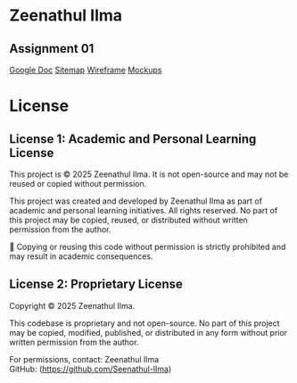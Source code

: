 # Zeenathul Ilma
## Assignment 01

[Google Doc](https://docs.google.com/document/d/1_P1UqrDFoEUpbjViUnxqvvv5SUb39rQCHbLh6JPa15Q/edit?usp=sharing)
[Sitemap](https://www.gloomaps.com/mhQK4Xbkvt)
[Wireframe](https://drive.google.com/file/d/1RvkfP5FZ68YUTH5jhpfNV20gSCKHQSrf/view?usp=sharing)
[Mockups](https://www.figma.com/design/QIMllSNdmXdkfT5vFJSjxQ/MyPortfolio-MockUp?node-id=0-1&t=qtNgkuWPthl35jnO-1)

# License

## License 1: Academic and Personal Learning License
This project is © 2025 Zeenathul Ilma. It is not open-source and may not be reused or copied without permission.

This project was created and developed by Zeenathul Ilma as part of academic and personal learning initiatives.
All rights reserved. No part of this project may be copied, reused, or distributed without written permission from the author.

🚫 Copying or reusing this code without permission is strictly prohibited and may result in academic consequences.

## License 2: Proprietary License
Copyright © 2025 Zeenathul Ilma.

This codebase is proprietary and not open-source. No part of this project may be copied, modified, published, or distributed in any form without prior written permission from the author.

For permissions, contact:
Zeenathul Ilma  
GitHub: (https://github.com/Seenathul-Ilma)
